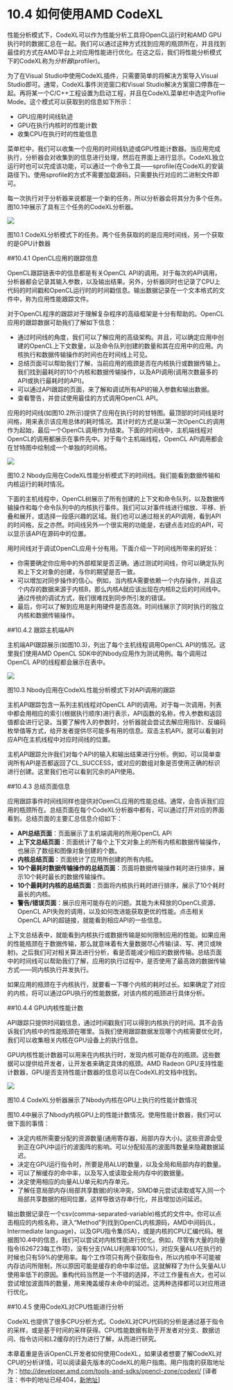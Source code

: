 # 10.4 如何使用AMD CodeXL

性能分析模式下，CodeXL可以作为性能分析工具将OpenCL运行时和AMD GPU执行时的数据汇总在一起。我们可以通过这种方式找到应用的瓶颈所在，并且找到最佳的方式在AMD平台上对应用性能进行优化。在这之后，我们将性能分析模式下的CodeXL称为*分析器*(profiler)。

为了在Visual Studio中使用CodeXL插件，只需要简单的将解决方案导入Visual Studio即可。通常，CodeXL事件浏览窗口和Visual Studio解决方案窗口停靠在一起。再将某一个C/C++工程设置为启动工程，并且在CodeXL菜单栏中选定Proflie Mode。这个模式可以获取到的信息如下所示：

- GPU应用时间线轨迹
- GPU在执行内核时的性能计数
- 收集CPU在执行时的性能信息

菜单栏中，我们可以收集一个应用的时间线轨迹或GPU性能计数器。当应用完成执行，分析器会对收集到的信息进行处理，然后在界面上进行显示。CodeXL独立运行时也可以完成该功能，可以通过一个命令工具——sprofile(在CodeXL的安装路径下)。使用sprofile的方式不需要加载源码，只需要执行对应的二进制文件即可。

每一次执行对于分析器来说都是一个新的任务，所以分析器会将其分为多个任务。图10.1中展示了具有三个任务的CodeXL分析器。

![](../../images/chapter10/10-1.png)

图10.1 CodeXL分析模式下的任务。两个任务获取的的是应用时间线，另一个获取的是GPU计数器

##10.4.1 OpenCL应用的跟踪信息

OpenCL跟踪链表中的信息都是有关OpenCL API的调用。对于每次的API调用，分析器都会记录其输入参数，以及输出结果。另外，分析器同时也记录了CPU上代码的时间戳和OpenCL运行时的时间戳信息。输出数据记录在一个文本格式的文件中，称为应用性能跟踪文件。

对于OpenCL程序的跟踪对于理解复杂程序的高级框架是十分有帮助的。OpenCL应用的跟踪数据可助我们了解如下信息：

- 通过时间线的角度，我们可以了解应用的高级架构。并且，可以确定应用中创建的OpenCL上下文数量，以及命令队列创建的数量和其在应用中的应用。内核执行和数据传输操作的时间也在时间线上可见。
- 总结页面可以帮助我们了解，当前应用的瓶颈是否在内核执行或数据传输上。我们找到最耗时的10个内核和数据传输操作，以及API调用(调用次数最多的API或执行最耗时的API)。
- 可以通过API跟踪的页面，来了解和调试所有API的输入参数和输出数据。
- 查看警告，并尝试使用最佳的方式调用OpenCL API。

应用的时间线(如图10.2所示)提供了应用在执行时的甘特图。最顶部的时间线是时间格，用来表示该应用总体的耗时情况。其计时的方式是以第一次OpenCL的调用作为起始，最后一个OpenCL调用作为结束。下面的时间线中，主机端线程对OpenCL的调用都展示在事件先中。对于每个主机端线程，OpenCL API调用都会在甘特图中绘制成一个单独的时间格。

![](../../images/chapter10/10-2.png)

图10.2 Nbody应用在CodeXL性能分析模式下的时间线。我们能看到数据传输和内核运行的耗时情况。

下面的主机线程中，OpenCL树展示了所有创建的上下文和命令队列，以及数据传输操作和每个命令队列中的内核执行事件。我们可以对事件线进行缩放、平移、折叠和展开，或选择一段感兴趣的区域。我们也可以通过相关的API调用，看到API的时间格，反之亦然。时间线另外一个很实用的功能是，右键点击对应的API，可以显示该API在源码中的位置。

用时间线对于调试OpenCL应用十分有用。下面介绍一下时间线所带来的好处：

- 你需要确定你应用中的外部框架是否正确。通过测试时间线，你可以确定队列和上下文对象的创建，与你的期望是否一致。
- 可以增加对同步操作的信心。例如，当内核A需要依赖一个内存操作，并且这个内存的数据来源于内核B，那么内核A就应该出现在内核B之后的时间线中。通过传统的调试方式，我们很难找到同步所引发的错误。
- 最后，你可以了解到应用是利用硬件是否高效。时间线展示了同时执行的独立内核和数据传输操作。

##10.4.2 跟踪主机端API

主机端API跟踪展示(如图10.3)，列出了每个主机线程调用OpenCL API的情况。这里我们使用AMD OpenCL SDK中的Nbody应用作为测试用例。每个调用过OpenCL API的线程都会展示在表中。

![](../../images/chapter10/10-3.png)

图10.3 Nbody应用在CodeXL性能分析模式下对API调用的跟踪

主机API跟踪包含一系列主机线程对OpenCL API的调用。对于每一次调用，列表中都会用相应的索引(根据执行顺序)进行表示，API函数的名称，传入参数和返回值都会进行记录。当要了解传入的参数时，分析器就会尝试去解应用指针、反编码枚举值等方式，给开发者提供尽可能多有用的信息。双击主机API，就可以看到对应API在主机线程中对应时间线的位置。

主机API跟踪允许我们对每个API的输入和输出结果进行分析。例如，可以简单查询所有API是否都返回了CL_SUCCESS，或对应的数组对象是否使用正确的标识进行创建。这里我们也可以看到冗余的API使用。

##10.4.3 总结页面信息

应用跟踪事件时间线同样也提供对OpenCL应用的性能总结。通常，会告诉我们应用的瓶颈所在。总结页面在每个CodeXL分析器中都有，可以通过打开对应的界面看到。总结页面的主要汇总信息介绍如下：

- **API总结页面**：页面展示了主机端调用的所用OpenCL API
- **上下文总结页面**：页面统计了每个上下文对象上的所有内核和数据传输操作，也展示了数组和图像对象创建的个数。
- **内核总结页面**：页面统计了应用所创建的所有内核。
- **10个最耗时数据传输操作的总结页面**：页面将数据传输操作耗时进行排序，展示10个耗时最长的数据传输操作。
- **10个最耗时内核的总结页面**：页面将内核执行耗时进行排序，展示了10个耗时最长的内核。
- **警告/错误页面**：展示应用可能存在的问题。其能为未释放的OpenCL资源、OpenCL API失败的调用，以及如何改进能获取更优的性能。点击相关OpenCL API的超链接，就能看到相应API的一些信息。

上下文总结表中，就能看到内核执行或数据传输是如何限制应用的性能。如果应用的性能瓶颈在于数据传输，那么就意味着有大量数据尽心传输(读、写、拷贝或映射)。之后我们可对相关算法进行分析，看是否能减少相应的数据传输。总结页面中的时间线可以帮助我们了解，应用的执行过程中，是否使用了最高效的数据传输方式——同内核执行并发执行。

如果应用的瓶颈在于内核执行，就要看一下哪个内核的耗时过长。如果确定了对应的内核，将可以通过GPU执行的性能数据，对该内核的瓶颈进行具体分析。

##10.4.4 GPU内核性能计数

API跟踪只提供时间戳信息，通过时间戳我们可以得到内核执行的时间。其不会告诉我们内核中的性能瓶颈在哪里。当我们使用跟踪数据发现哪个内核需要优化时，我们可以收集相关内核在GPU设备上的执行信息。

GPU内核性能计数器可以用来在内核执行时，发现内核可能存在的瓶颈。这些数据可以提供给开发者，让开发者来确定具体的瓶颈。AMD Radeon GPU支持性能计数器，GPU是否支持性能计数器的信息可以在CodeXL的文档中找到。

![](../../images/chapter10/10-4.png)

图10.4 CodeXL分析器展示了Nbody内核在GPU上执行的性能计数情况

图10.4中展示了Nbody内核GPU上的性能计数情况。使用性能计数器，我们可以做下面的事情：

- 决定内核所需要分配的资源数量(通用寄存器，局部内存大小)。这些资源会受到正在GPU中运行的波面阵的影响。可以分配较高的波面阵数量来隐藏数据延迟。
- 决定在GPU运行指令时，所要是用ALU的数量，以及全局和局部内存的数量。
- 可以了解缓存的命中率，以及写入或读取全局内存中的数据量。
- 决定使用相应的向量ALU单元和内存单元。
- 了解任意局部内存(局部共享数据)的块冲突，SIMD单元尝试读取或写入同一个局部共享数据的相同位置，这样导致访存串行化，并且增加访问延迟。

输出数据记录在一个csv(comma-separated-variable)格式的文件中。你可以点击相应的内核名称，进入“Method”列找到OpenCL内核源码，AMD中间码(IL，Intermediate language)，以及GPU指令集(ISA)，或是内核的CPU汇编代码。根据图10.4中的信息，我们可以尝试对内核性能进行优化。例如，尽管有大量的向量指令(626723每工作项)，没有分支(VALU利用率100%)，对应矢量ALU在执行的时候也只有59%的使用率。每个工作项只有两个获取指令，所以内核中不可能被内存访问所限制，所以原因可能是缓存的命中率过低。这就解释了为什么矢量ALU使用率低下的原因。重构代码当然是一个不错的选择，不过工作量有点大，也可以尝试增加波面阵的数量，用来掩盖缓存未命中的延迟。这两种选择都可以对应用进行优化。

##10.4.5 使用CodeXL对CPU性能进行分析

CodeXL也提供了很多CPU分析方式。CodeXL对CPU代码的分析是通过基于指令的采样，或是基于时间的采样获得。CPU性能数据有助于开发者对分支、数据访问、指令访问和L2缓存的行为进行了解，从而进行研究。

本章着重是告诉OpenCL开发者如何使用CodeXL，如果读者想要了解CodeXL对CPU的分析详情，可以阅读最先版本的CodeXL的用户指南。用户指南的获取地址为：http://developer.amd.com/tools-and-sdks/opencl-zone/codexl/ [译者注：书中的地址已经404，[新地址](http://gpuopen.com/compute-product/codexl/?webSyncID=dcc7dd2d-c047-1d25-0893-e75291622902&sessionGUID=9a4a8d26-e132-c584-67b8-e88956971a45)]









